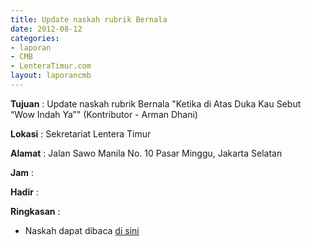 ```yaml
---
title: Update naskah rubrik Bernala
date: 2012-08-12
categories:
- laporan
- CMB
- LenteraTimur.com
layout: laporancmb
---
```


**Tujuan** : Update naskah rubrik Bernala "Ketika di Atas Duka Kau Sebut “Wow Indah Ya”" (Kontributor - Arman Dhani)

**Lokasi** : Sekretariat Lentera Timur 

**Alamat** : Jalan Sawo Manila No. 10 Pasar Minggu, Jakarta Selatan

**Jam** : 

**Hadir** :  


**Ringkasan** : 
* Naskah dapat dibaca [di sini](http://www.lenteratimur.com/2012/08/ketika-di-atas-duka-kau-sebut-wow-indah-ya/)
